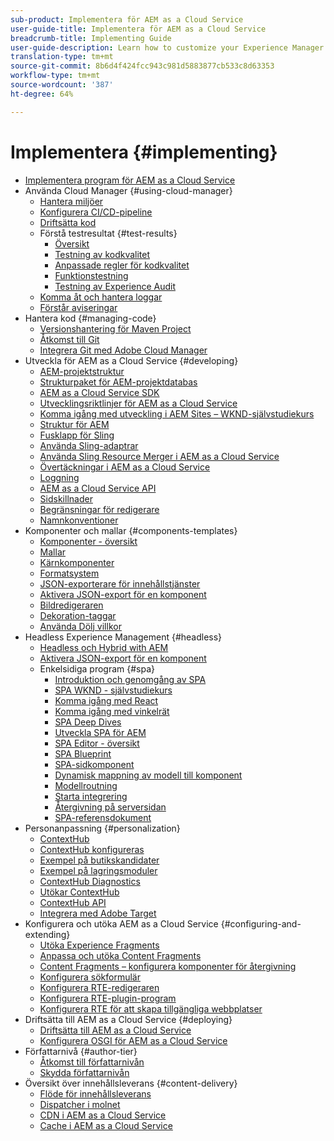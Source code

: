 ```yaml
---
sub-product: Implementera för AEM as a Cloud Service
user-guide-title: Implementera för AEM as a Cloud Service
breadcrumb-title: Implementing Guide
user-guide-description: Learn how to customize your Experience Manager as a Cloud Service deployment, including development and deployment topics.
translation-type: tm+mt
source-git-commit: 8b6d4f424fcc943c981d5883877cb533c8d63353
workflow-type: tm+mt
source-wordcount: '387'
ht-degree: 64%

---
```



# Implementera {#implementing}

+ [Implementera program för AEM as a Cloud Service](/help/implementing/home.md)
+ Använda Cloud Manager {#using-cloud-manager}
   + [Hantera miljöer](cloud-manager/manage-environments.md)
   + [Konfigurera CI/CD-pipeline](cloud-manager/configure-pipeline.md)
   + [Driftsätta kod](cloud-manager/deploy-code.md)
   + Förstå testresultat {#test-results}
      + [Översikt](/help/implementing/cloud-manager/overview-test-results.md)
      + [Testning av kodkvalitet](/help/implementing/cloud-manager/code-quality-testing.md)
      + [Anpassade regler för kodkvalitet](cloud-manager/custom-code-quality-rules.md)
      + [Funktionstestning](/help/implementing/cloud-manager/functional-testing.md)
      + [Testning av Experience Audit](/help/implementing/cloud-manager/experience-audit-testing.md)
   + [Komma åt och hantera loggar](cloud-manager/manage-logs.md)
   + [Förstår aviseringar](cloud-manager/notifications.md)
+ Hantera kod {#managing-code}
   + [Versionshantering för Maven Project](cloud-manager/project-version-handling.md)
   + [Åtkomst till Git](cloud-manager/accessing-git.md)
   + [Integrera Git med Adobe Cloud Manager](cloud-manager/integrating-with-git.md)
+ Utveckla för AEM as a Cloud Service {#developing}
   + [AEM-projektstruktur](developing/introduction/aem-project-content-package-structure.md)
   + [Strukturpaket för AEM-projektdatabas](developing/introduction/repository-structure-package.md)
   + [AEM as a Cloud Service SDK](developing/introduction/aem-as-a-cloud-service-sdk.md)
   + [Utvecklingsriktlinjer för AEM as a Cloud Service](developing/introduction/development-guidelines.md)
   + [Komma igång med utveckling i AEM Sites – WKND-självstudiekurs](developing/introduction/develop-wknd-tutorial.md)
   + [Struktur för AEM](developing/introduction/ui-structure.md)
   + [Fusklapp för Sling](developing/introduction/sling-cheatsheet.md)
   + [Använda Sling-adaptrar](developing/introduction/sling-adapters.md)
   + [Använda Sling Resource Merger i AEM as a Cloud Service](developing/introduction/sling-resource-merger.md)
   + [Övertäckningar i AEM as a Cloud Service](developing/introduction/overlays.md)
   + [Loggning](developing/introduction/logging.md)
   + [AEM as a Cloud Service API](https://docs.adobe.com/content/help/en/experience-manager-cloud-service/implementing/developing/ref/javadoc/index.html)
   + [Sidskillnader](/help/implementing/developing/introduction/page-diff.md)
   + [Begränsningar för redigerare](/help/implementing/developing/introduction/editor-limitations.md)
   + [Namnkonventioner](/help/implementing/developing/introduction/naming-conventions.md)
+ Komponenter och mallar {#components-templates}
   + [Komponenter - översikt](developing/components/overview.md)
   + [Mallar](developing/components/templates.md)
   + [Kärnkomponenter](https://docs.adobe.com/content/help/en/experience-manager-core-components/using/introduction.html)
   + [Formatsystem](/help/sites-cloud/authoring/features/style-system.md)
   + [JSON-exporterare för innehållstjänster](developing/components/json-exporter.md)
   + [Aktivera JSON-export för en komponent](developing/components/enabling-json-exporter.md)
   + [Bildredigeraren](developing/components/image-editor.md)
   + [Dekoration-taggar](developing/components/decoration-tag.md)
   + [Använda Dölj villkor](developing/components/hide-conditions.md)
+ Headless Experience Management {#headless}
   + [Headless och Hybrid with AEM](https://www.adobe.com/content/dam/www/us/en/marketing/experience-manager-sites/headless-content-management-system/pdfs/aem-hybrid-architecture-wp-1-18-19.pdf)
   + [Aktivera JSON-export för en komponent](developing/components/enabling-json-exporter.md)
   + Enkelsidiga program {#spa}
      + [Introduktion och genomgång av SPA](developing/spa/introduction.md)
      + [SPA WKND - självstudiekurs](developing/spa/wknd-tutorial.md)
      + [Komma igång med React](developing/spa/getting-started-react.md)
      + [Komma igång med vinkelrät](developing/spa/getting-started-angular.md)
      + [SPA Deep Dives](developing/spa/deep-dives.md)
      + [Utveckla SPA för AEM](developing/spa/developing.md)
      + [SPA Editor - översikt](developing/spa/editor-overview.md)
      + [SPA Blueprint](developing/spa/blueprint.md)
      + [SPA-sidkomponent](developing/spa/page-component.md)
      + [Dynamisk mappning av modell till komponent](developing/spa/model-to-component-mapping.md)
      + [Modellroutning](developing/spa/routing.md)
      + [Starta integrering](developing/spa/launch-integration.md)
      + [Återgivning på serversidan](developing/spa/ssr.md)
      + [SPA-referensdokument](developing/spa/reference-materials.md)
+ Personanpassning {#personalization}
   + [ContextHub](developing/personalization/contexthub.md)
   + [ContextHub konfigureras](developing/personalization/configuring-contexthub.md)
   + [Exempel på butikskandidater](developing/personalization/sample-stores.md)
   + [Exempel på lagringsmoduler](developing/personalization/sample-modules.md)
   + [ContextHub Diagnostics](developing/personalization/contexthub-diagnostics.md)
   + [Utökar ContextHub](developing/personalization/extending-contexthub.md)
   + [ContextHub API](developing/personalization/contexthub-api.md)
   + [Integrera med Adobe Target](/help/sites-cloud/integrating/adobe-target.md)
+ Konfigurera och utöka AEM as a Cloud Service {#configuring-and-extending}
   + [Utöka Experience Fragments](developing/extending/experience-fragments.md)
   + [Anpassa och utöka Content Fragments](developing/extending/content-fragments-customizing.md)
   + [Content Fragments – konfigurera komponenter för återgivning](developing/extending/content-fragments-configuring-components-rendering.md)
   + [Konfigurera sökformulär](developing/extending/search-forms.md)
   + [Konfigurera RTE-redigeraren](/help/implementing/developing/extending/rich-text-editor.md)
   + [Konfigurera RTE-plugin-program](/help/implementing/developing/extending/configure-rich-text-editor-plug-ins.md)
   + [Konfigurera RTE för att skapa tillgängliga webbplatser](/help/implementing/developing/extending/rte-accessible-content.md)
+ Driftsätta till AEM as a Cloud Service {#deploying}
   + [Driftsätta till AEM as a Cloud Service](deploying/overview.md)
   + [Konfigurera OSGI för AEM as a Cloud Service](deploying/configuring-osgi.md)
+ Författarnivå {#author-tier}
   + [Åtkomst till författarnivån](/help/implementing/author-tier/accessing-the-author-tier.md)
   + [Skydda författarnivån](/help/implementing/author-tier/securing-the-author-tier.md)
+ Översikt över innehållsleverans {#content-delivery}
   + [Flöde för innehållsleverans](dispatcher/overview.md)
   + [Dispatcher i molnet](dispatcher/disp-overview.md)
   + [CDN i AEM as a Cloud Service](dispatcher/cdn.md)
   + [Cache i AEM as a Cloud Service](dispatcher/caching.md)
